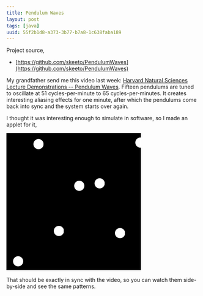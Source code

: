 ```yaml
---
title: Pendulum Waves
layout: post
tags: [java]
uuid: 55f2b1d8-a373-3b77-b7a8-1c638faba189
---
```


Project source,

* [https://github.com/skeeto/PendulumWaves](https://github.com/skeeto/PendulumWaves)

My grandfather send me this video last week:
[Harvard Natural Sciences Lecture Demonstrations -- Pendulum Waves][pend].
Fifteen pendulums are tuned to oscillate at 51 cycles-per-minute to 65
cycles-per-minutes. It creates interesting aliasing effects for one
minute, after which the pendulums come back into sync and the system
starts over again.

I thought it was interesting enough to simulate in software, so I made
an applet for it,

[![](/img/screenshot/pendulum-waves.png)](http://nullprogram.com/PendulumWaves/)

That should be exactly in sync with the video, so you can watch them
side-by-side and see the same patterns.


[pend]: http://goo.gl/IcA5p
